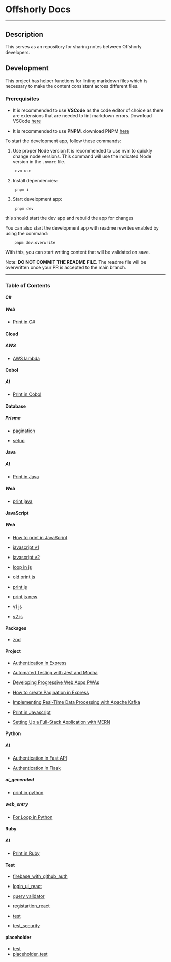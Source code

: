 # Offshorly Docs

---

## Description

This serves as an repository for sharing notes between Offshorly developers.

## Development

This project has helper functions for linting markdown files which is necessary to make the content consistent across different files.

### Prerequisites

- It is recommended to use **VSCode** as the code editor of choice as there are extensions that are needed to lint markdown errors. Download VSCode [here](https://code.visualstudio.com/download)

- It is recommended to use **PNPM**. download PNPM [here](https://pnpm.io/installation)

To start the development app, follow these commands:

1. Use proper Node version
    It is recommended to use nvm to quickly change node versions. This command will use the indicated Node version in the `.nvmrc` file.

        nvm use

2. Install dependencies:

        pnpm i

3. Start development app:

        pnpm dev

this should start the dev app and rebuild the app for changes

You can also start the development app with readme rewrites enabled by using the command:

        pnpm dev:overwrite

With this, you can start writing content that will be validated on save.

Note: **DO NOT COMMIT THE README FILE**. The readme file will be overwritten once your PR is accepted to the main branch.

---

### Table of Contents

#### C\#

##### _Web_

- [Print in C#](https://github.com/jasonoffshorlydev/offshorly-docs/tree/main/content/C#/Web/Print%20in%20C#%20(74d2fdc6-588b-4805-8423-204dd562b056).md)

#### Cloud

##### _AWS_

- [AWS lambda](https://github.com/jasonoffshorlydev/offshorly-docs/tree/main/content/Cloud/AWS/AWS%20lambda.md)

#### Cobol

##### _AI_

- [Print in Cobol](https://github.com/jasonoffshorlydev/offshorly-docs/tree/main/content/Cobol/AI/Print%20in%20Cobol%20(52a3a887-57f6-4a8b-991f-04422abc7b67).md)

#### Database

##### _Prisma_

- [pagination](https://github.com/jasonoffshorlydev/offshorly-docs/tree/main/content/Database/Prisma/pagination.md)

- [setup](https://github.com/jasonoffshorlydev/offshorly-docs/tree/main/content/Database/Prisma/setup.md)

#### Java

##### _AI_

- [Print in Java](https://github.com/jasonoffshorlydev/offshorly-docs/tree/main/content/Java/AI/Print%20in%20Java%20(7ca999d6-e61a-4395-8904-e797d10dbbd5).md)

##### _Web_

- [print java](https://github.com/jasonoffshorlydev/offshorly-docs/tree/main/content/Java/Web/print%20java%20(1517effa-e2a4-407c-9746-0cb0f5d9d39a).md)

#### JavaScript

##### _Web_

- [How to print in JavaScript](https://github.com/jasonoffshorlydev/offshorly-docs/tree/main/content/JavaScript/Web/How%20to%20print%20in%20JavaScript%20(8b9cdf19-2afb-4b31-9654-46ae5bfff857).md)

- [javascript v1](https://github.com/jasonoffshorlydev/offshorly-docs/tree/main/content/JavaScript/Web/javascript%20v1%20(abe24c06-85db-488c-a001-e30f2ce8fae8).md)

- [javascript v2](https://github.com/jasonoffshorlydev/offshorly-docs/tree/main/content/JavaScript/Web/javascript%20v2%20(ccb2c2ee-b63c-4597-be8d-b225474ac31c).md)

- [loop in js](https://github.com/jasonoffshorlydev/offshorly-docs/tree/main/content/JavaScript/Web/loop%20in%20js%20(5313e538-0700-400b-b971-4b3889935626).md)

- [old print js](https://github.com/jasonoffshorlydev/offshorly-docs/tree/main/content/JavaScript/Web/old%20print%20js%20(41ce007b-2614-4627-b79e-42a9f8d2846c).md)

- [print js](https://github.com/jasonoffshorlydev/offshorly-docs/tree/main/content/JavaScript/Web/print%20js%20(ad6a3fc3-ab3a-4129-9da6-f268a68a8c90).md)

- [print js new](https://github.com/jasonoffshorlydev/offshorly-docs/tree/main/content/JavaScript/Web/print%20js%20new%20(6925cf84-17e9-4b65-8a1e-b63209283120).md)

- [v1 js](https://github.com/jasonoffshorlydev/offshorly-docs/tree/main/content/JavaScript/Web/v1%20js%20(3f8743ff-1802-45d3-8438-6cc60cebfe0a).md)

- [v2 js](https://github.com/jasonoffshorlydev/offshorly-docs/tree/main/content/JavaScript/Web/v2%20js%20(205f1e02-8e9a-43b6-add6-8af106724133).md)

#### Packages

- [zod](https://github.com/jasonoffshorlydev/offshorly-docs/tree/main/content/Packages/zod.md)

#### Project

- [Authentication in Express](https://github.com/jasonoffshorlydev/offshorly-docs/tree/main/content/Project/Authentication%20in%20Express.md)

- [Automated Testing with Jest and Mocha](https://github.com/jasonoffshorlydev/offshorly-docs/tree/main/content/Project/Automated%20Testing%20with%20Jest%20and%20Mocha.md)

- [Developing Progressive Web Apps PWAs](https://github.com/jasonoffshorlydev/offshorly-docs/tree/main/content/Project/Developing%20Progressive%20Web%20Apps%20PWAs.md)

- [How to create Pagination in Express](https://github.com/jasonoffshorlydev/offshorly-docs/tree/main/content/Project/How%20to%20create%20Pagination%20in%20Express.md)

- [Implementing Real-Time Data Processing with Apache Kafka](https://github.com/jasonoffshorlydev/offshorly-docs/tree/main/content/Project/Implementing%20Real-Time%20Data%20Processing%20with%20Apache%20Kafka.md)

- [Print in Javascript](https://github.com/jasonoffshorlydev/offshorly-docs/tree/main/content/Project/Print%20in%20Javascript.md)

- [Setting Up a Full-Stack Application with MERN](https://github.com/jasonoffshorlydev/offshorly-docs/tree/main/content/Project/Setting%20Up%20a%20Full-Stack%20Application%20with%20MERN.md)

#### Python

##### _AI_

- [Authentication in Fast API](https://github.com/jasonoffshorlydev/offshorly-docs/tree/main/content/Python/AI/Authentication%20in%20Fast%20API%20(2d561039-980c-4897-b1f5-fbc69f42875f).md)

- [Authentication in Flask](https://github.com/jasonoffshorlydev/offshorly-docs/tree/main/content/Python/AI/Authentication%20in%20Flask%20(d7611187-7f84-482b-8f61-d484b4eaf3ca).md)

##### _ai_generated_

- [print in python](https://github.com/jasonoffshorlydev/offshorly-docs/tree/main/content/Python/ai_generated/print%20in%20python%20(9511d8ee-36e9-48fc-add9-33f99f2cfc43).md)

##### _web_entry_

- [For Loop in Python](https://github.com/jasonoffshorlydev/offshorly-docs/tree/main/content/Python/web_entry/For%20Loop%20in%20Python%20(4ddbd0b0-004b-4bf2-9e6a-76f12aa4a208).md)

#### Ruby

##### _AI_

- [Print in Ruby](https://github.com/jasonoffshorlydev/offshorly-docs/tree/main/content/Ruby/AI/Print%20in%20Ruby%20(b508a80c-07ec-4c9a-ba06-efe981c2168e).md)

#### Test

- [firebase_with_github_auth](https://github.com/jasonoffshorlydev/offshorly-docs/tree/main/content/Test/firebase_with_github_auth.md)

- [login_ui_react](https://github.com/jasonoffshorlydev/offshorly-docs/tree/main/content/Test/login_ui_react.md)

- [query_validator](https://github.com/jasonoffshorlydev/offshorly-docs/tree/main/content/Test/query_validator.md)

- [registartion_react](https://github.com/jasonoffshorlydev/offshorly-docs/tree/main/content/Test/registartion_react.md)

- [test](https://github.com/jasonoffshorlydev/offshorly-docs/tree/main/content/Test/test.md)

- [test_security](https://github.com/jasonoffshorlydev/offshorly-docs/tree/main/content/Test/test_security.md)

#### placeholder

- [test](https://github.com/jasonoffshorlydev/offshorly-docs/tree/main/content/placeholder/test.md)
- [placeholder_test](https://github.com/jasonoffshorlydev/offshorly-docs/tree/main/content/placeholder_test.md)
  